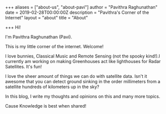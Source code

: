 +++
aliases = ["about-us", "about-pavi"]
author = "Pavithra Raghunathan"
date = 2019-02-28T00:00:00Z
description = "Pavithra's Corner of the Internet"
layout = "about"
title = "About"

+++
Hi!

I'm Pavithra Raghunathan (Pavi).

This is my little corner of the internet. Welcome!

I love bunnies, Classical Music and Remote Sensing (not the spooky kind!).I currently am working on making Greenhouses act like lighthouses for Radar Satellites. It's fun!

I love the sheer amount of things we can do with satellite data. Isn't it awesome that you can detect ground sinking in the order millimeters from a satellite hundreds of kilometers up in the sky?

In this blog, I write my thoughts and opinions on this and many more topics.

Cause Knowledge is best when shared!